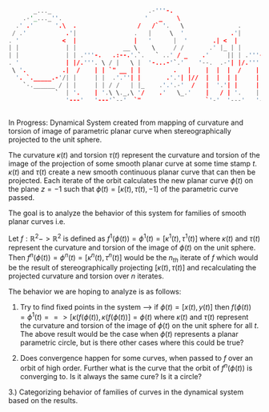 ```rs
       _..._                           .-'''-.                                                   .-'''-.                          
    .-'_..._''.                       '   _    \                                                '   _    \                        
  .' .'      '.\  .                 /   /` '.   \               .              __.....__      /   /` '.   \                       
 / .'           .'|                .   |     \  '             .'|          .-''         '.   .   |     \  '       .-.          .- 
. '            <  |                |   '      |  '       .| <  |         /     .-''"'-.  `. |   '      |  '.-,.--.\ \        / / 
| |             | |             __ \    \     / /       .' |_ | |        /     /________\   \\    \     / / |  .-. |\ \      / /  
| |             | | .'''-.   .:--.'.`.   ` ..' / _    .'     || | .'''-. |                  | `.   ` ..' /  | |  | | \ \    / /   
. '             | |/.'''. \ / |   \ |  '-...-'`.'    '--.  .-'| |/.'''. \\    .-------------'    '-...-'`   | |  | |  \ \  / /    
 \ '.          .|  /    | | `" __ | |         .   |    |  |  |  /    | | \    '-.____...---.               | |  '-    \ `  /     
  '. `._____.-'/| |     | |  .'.''| |       .'.'| |//  |  |  | |     | |  `.             .'                | |         \  /      
    `-.______ / | |     | | / /   | |_    .'.'.-'  /   |  '.'| |     | |    `''-...... -'                  | |         / /       
             `  | '.    | '.\ \._,\ '/    .'   \_.'    |   / | '.    | '.                                  |_|     |`-' /        
                '---'   '---'`--'  `"                  `'-'  '---'   '---'                                          '..'    
                   
```

In Progress: Dynamical System created from mapping of curvature and torsion of image of parametric planar curve when 
stereographically projected to the unit sphere. 

The curvature $\kappa(t)$ and torsion $\tau(t)$ represent the curvature and torsion of the image of the projection of some smooth 
planar curve at some time stamp $t$. $\kappa(t)$ and $\tau(t)$ create a new smooth continuous planar curve that can then be projected. Each iterate of the orbit calculates the new planar curve $\phi(t)$ on the plane $z=-1$ such that $\phi(t)=[\kappa(t),\tau(t), -1]$ of the parametric curve passed. 

The goal is to analyze the behavior of this system for families of smooth planar curves i.e. 

Let $f: \mathbb{R}^2->\mathbb{R}^2$ is defined as $f^1(\phi(t)) = \phi^1(t)=[\kappa^1(t),\tau^1(t)]$ where $\kappa(t)$ and $\tau(t)$ represent the curvature and torsion of the image of $\phi(t)$ on the unit
sphere. Then $f^n(\phi(t)) = \phi^n(t)=[\kappa^n(t),\tau^n(t)]$ would be the $n_{th}$ iterate of $f$ which would be the result of stereographically projecting $[\kappa(t),\tau(t)]$ and recalculating the projected curvature and torsion over $n$ iterates.

The behavior we are hoping to analyze is as follows:

1) Try to find fixed points in the system --> if $\phi(t) =[x(t),y(t)]$ then $f(\phi(t))=\phi^1(t)==> [\kappa(f(\phi(t)),\kappa(f(\phi(t))]=\phi(t)$ where $\kappa(t)$ and $\tau(t)$ represent
the curvature and torsion of the image of $\phi(t)$ on the unit sphere for all $t$. The above result would be the case when $\phi(t)$ represents a planar parametric circle, but is there other cases where this could be true?

2) Does convergence happen for some curves, when passed to $f$ over an orbit of high order. Further what is the curve that the orbit of 
$f^n(\phi(t))$ is converging to. Is it always the same cure? Is it a circle? 

3.) Categorizing behavior of families of curves in the dynamical system based on the results.





